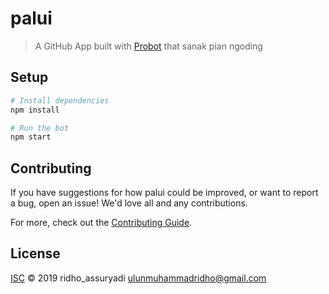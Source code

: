 # palui

> A GitHub App built with [Probot](https://github.com/probot/probot) that sanak pian ngoding

## Setup

```sh
# Install dependencies
npm install

# Run the bot
npm start
```

## Contributing

If you have suggestions for how palui could be improved, or want to report a bug, open an issue! We'd love all and any contributions.

For more, check out the [Contributing Guide](CONTRIBUTING.md).

## License

[ISC](LICENSE) © 2019 ridho_assuryadi <ulunmuhammadridho@gmail.com>
